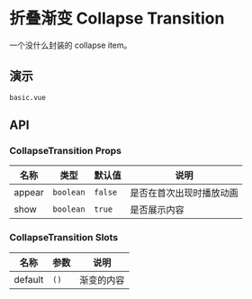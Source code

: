 # 折叠渐变 Collapse Transition

一个没什么封装的 collapse item。

## 演示

```demo
basic.vue
```

## API

### CollapseTransition Props

| 名称   | 类型      | 默认值  | 说明                     |
| ------ | --------- | ------- | ------------------------ |
| appear | `boolean` | `false` | 是否在首次出现时播放动画 |
| show   | `boolean` | `true`  | 是否展示内容             |

### CollapseTransition Slots

| 名称    | 参数 | 说明       |
| ------- | ---- | ---------- |
| default | `()` | 渐变的内容 |
